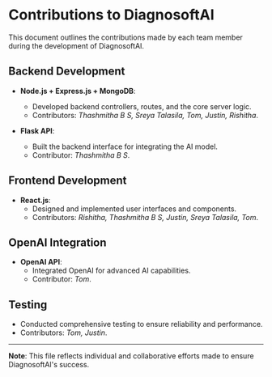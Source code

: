 # Contributions to DiagnosoftAI

This document outlines the contributions made by each team member during the development of DiagnosoftAI.

## Backend Development
- **Node.js + Express.js + MongoDB**: 
  - Developed backend controllers, routes, and the core server logic.
  - Contributors: *Thashmitha B S, Sreya Talasila, Tom, Justin, Rishitha*.

- **Flask API**: 
  - Built the backend interface for integrating the AI model.
  - Contributor: *Thashmitha B S*.

## Frontend Development
- **React.js**: 
  - Designed and implemented user interfaces and components.
  - Contributors: *Rishitha, Thashmitha B S, Justin, Sreya Talasila, Tom*.

## OpenAI Integration
- **OpenAI API**: 
  - Integrated OpenAI for advanced AI capabilities.
  - Contributor: *Tom*.

## Testing
- Conducted comprehensive testing to ensure reliability and performance.
- Contributors: *Tom, Justin*.

---
**Note**: This file reflects individual and collaborative efforts made to ensure DiagnosoftAI's success.
